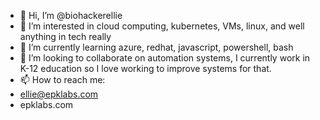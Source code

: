 - 👋 Hi, I’m @biohackerellie
- 👀 I’m interested in cloud computing, kubernetes, VMs, linux, and well anything in tech really
- 🌱 I’m currently learning azure, redhat, javascript, powershell, bash
- 💞️ I’m looking to collaborate on automation systems, I currently work in K-12 education so I love working to improve systems for that. 
- 📫 How to reach me: 
-   ellie@epklabs.com
-   epklabs.com

<!---
biohackerellie/biohackerellie is a ✨ special ✨ repository because its `README.md` (this file) appears on your GitHub profile.
You can click the Preview link to take a look at your changes.
--->
